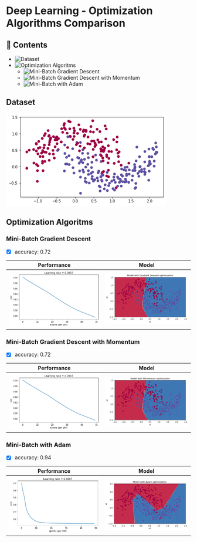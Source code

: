 # Deep Learning - Optimization Algorithms Comparison

## :scroll: Contents
- ![Dataset](#dataset)
- ![Optimization Algoritms](#optimization-algoritms)
  - ![Mini-Batch Gradient Descent](#mini-batch-gradient-descent)
  - ![Mini-Batch Gradient Descent with Momentum](#mini-batch-gradient-descent-with-momentum)
  - ![Mini-Batch with Adam](#mini-batch-with-adam)

## Dataset
![Dataset](/images/dataset.png)

## Optimization Algoritms

### Mini-Batch Gradient Descent

- [x] accuracy: 0.72

| Performance | Model |
| ----------- | ----- |
| ![performance](/images/mini-batch-gradient-descent-performance.png) | ![model](/images/mini-batch-gradient-descent-model.png) |

### Mini-Batch Gradient Descent with Momentum

- [x] accuracy: 0.72

| Performance | Model |
| ----------- | ----- |
| ![performance](/images/mini-batch-gradient-descent-momentum-performance.png) | ![model](/images/mini-batch-gradient-descent-momentum-model.png) |

### Mini-Batch with Adam

- [x] accuracy: 0.94

| Performance | Model |
| ----------- | ----- |
| ![performance](/images/mini-batch-adam-performance.png) | ![model](/images/mini-batch-adam-model.png) |
